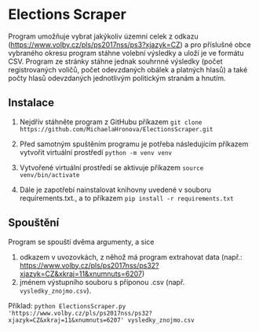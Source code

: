 # Elections Scraper
Program umožňuje vybrat jakýkoliv územní celek z odkazu (https://www.volby.cz/pls/ps2017nss/ps3?xjazyk=CZ) a pro příslušné obce vybraného okresu program stáhne volební výsledky a uloží je ve formátu CSV. Program ze stránky stáhne jednak souhrnné výsledky (počet registrovaných voličů, počet odevzdaných obálek a platných hlasů) a také počty hlasů odevzdaných jednotlivým politickým stranám a hnutím.

## Instalace

1. Nejdřív stáhněte program z GitHubu příkazem `git clone https://github.com/MichaelaHronova/ElectionsScraper.git`

2. Před samotným spuštěním programu je potřeba následujícím příkazem vytvořit virtuální prostředí `python -m venv venv`
3. Vytvořené virtuální prostředí se aktivuje příkazem `source venv/bin/activate` 
4. Dále je zapotřebí nainstalovat knihovny uvedené v souboru requirements.txt., a to příkazem `pip install -r requirements.txt`


## Spouštění

Program se spouští dvěma argumenty, a sice 
1) odkazem v uvozovkách, z něhož má program extrahovat data (např.: https://www.volby.cz/pls/ps2017nss/ps32?xjazyk=CZ&xkraj=11&xnumnuts=6207)
2) jménem výstupního souboru s příponou .csv (např. `vysledky_znojmo.csv`).

Příklad: `python ElectionsScraper.py 'https://www.volby.cz/pls/ps2017nss/ps32?xjazyk=CZ&xkraj=11&xnumnuts=6207' vysledky_znojmo.csv`
 